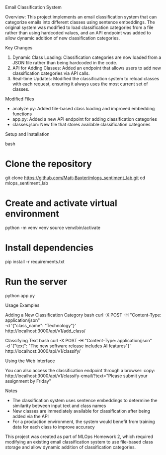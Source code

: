Email Classification System

Overview: This project implements an email classification system that can categorize emails into different classes using sentence embeddings. 
The original system was modified to load classification categories from a file rather than using hardcoded values, and an API endpoint was added to allow dynamic addition of new classification categories.

Key Changes

1. Dynamic Class Loading: Classification categories are now loaded from a JSON file rather than being hardcoded in the code.
2. API for Adding Classes: Added an endpoint that allows users to add new classification categories via API calls.
3. Real-time Updates: Modified the classification system to reload classes with each request, ensuring it always uses the most current set of classes.

Modified Files

- analyze.py: Added file-based class loading and improved embedding functions
- app.py: Added a new API endpoint for adding classification categories
- classes.json: New file that stores available classification categories


Setup and Installation

bash
# Clone the repository
git clone https://github.com/Matt-Baxter/mlops_sentiment_lab.git
cd mlops_sentiment_lab

# Create and activate virtual environment
python -m venv venv
source venv/bin/activate

# Install dependencies
pip install -r requirements.txt

# Run the server
python app.py

Usage Examples

Adding a New Classification Category
bash
curl -X POST -H "Content-Type: application/json" \
  -d '{"class_name": "Technology"}' \
  http://localhost:3000/api/v1/add_class/

Classifying Text
bash
curl -X POST -H "Content-Type: application/json" \
  -d '{"text": "The new software release includes AI features"}' \
  http://localhost:3000/api/v1/classify/

Using the Web Interface

You can also access the classification endpoint through a browser:
copy: http://localhost:3000/api/v1/classify-email/?text="Please submit your assignment by Friday"


Notes
- The classification system uses sentence embeddings to determine the similarity between input text and class names
- New classes are immediately available for classification after being added via the API
- For a production environment, the system would benefit from training data for each class to improve accuracy


This project was created as part of MLOps Homework 2, which required modifying an existing email classification system to use file-based class storage and allow dynamic addition of classification categories.